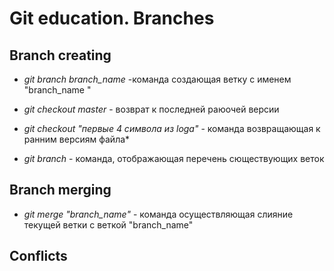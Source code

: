 # Git education. Branches

## Branch creating

* *git branch branch_name* -команда создающая ветку с именем "branch_name " 

* *git checkout master* - возврат к последней раюочей версии
* *git checkout "первые 4 символа из loga"* - команда возвращающая к ранним версиям файла*
* *git branch* - команда, отображающая перечень сюществующих веток 

## Branch merging

* *git merge "branch_name"* - команда осуществляющая слияние текущей ветки с веткой "branch_name" 

## Conflicts